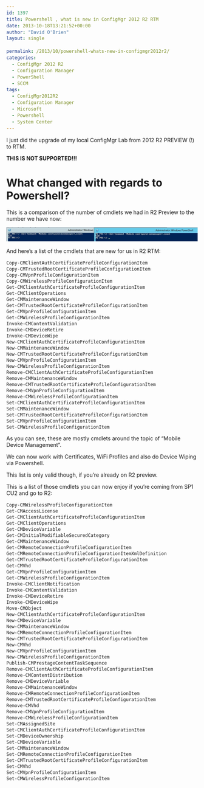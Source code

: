 ```yaml
---
id: 1397
title: Powershell , what is new in ConfigMgr 2012 R2 RTM
date: 2013-10-18T13:21:52+00:00
author: "David O'Brien"
layout: single

permalink: /2013/10/powershell-whats-new-in-configmgr2012r2/
categories:
  - ConfigMgr 2012 R2
  - Configuration Manager
  - PowerShell
  - SCCM
tags:
  - ConfigMgr2012R2
  - Configuration Manager
  - Microsoft
  - Powershell
  - System Center
---
```

I just did the upgrade of my local ConfigMgr Lab from 2012 R2 PREVIEW (!) to RTM.

**THIS IS NOT SUPPORTED!!!**

# What changed with regards to Powershell?

This is a comparison of the number of cmdlets we had in R2 Preview to the number we have now:

![cmdlets_before_after](/media/2013/10/cmdlets_before_after.jpg)

And here’s a list of the cmdlets that are new for us in R2 RTM:

```
Copy-CMClientAuthCertificateProfileConfigurationItem
Copy-CMTrustedRootCertificateProfileConfigurationItem
Copy-CMVpnProfileConfigurationItem
Copy-CMWirelessProfileConfigurationItem
Get-CMClientAuthCertificateProfileConfigurationItem
Get-CMClientOperations
Get-CMMaintenanceWindow
Get-CMTrustedRootCertificateProfileConfigurationItem
Get-CMVpnProfileConfigurationItem
Get-CMWirelessProfileConfigurationItem
Invoke-CMContentValidation
Invoke-CMDeviceRetire
Invoke-CMDeviceWipe
New-CMClientAuthCertificateProfileConfigurationItem
New-CMMaintenanceWindow
New-CMTrustedRootCertificateProfileConfigurationItem
New-CMVpnProfileConfigurationItem
New-CMWirelessProfileConfigurationItem
Remove-CMClientAuthCertificateProfileConfigurationItem
Remove-CMMaintenanceWindow
Remove-CMTrustedRootCertificateProfileConfigurationItem
Remove-CMVpnProfileConfigurationItem
Remove-CMWirelessProfileConfigurationItem
Set-CMClientAuthCertificateProfileConfigurationItem
Set-CMMaintenanceWindow
Set-CMTrustedRootCertificateProfileConfigurationItem
Set-CMVpnProfileConfigurationItem
Set-CMWirelessProfileConfigurationItem
```

As you can see, these are mostly cmdlets around the topic of “Mobile Device Management”.

We can now work with Certificates, WiFi Profiles and also do Device Wiping via Powershell.

This list is only valid though, if you’re already on R2 preview.

This is a list of those cmdlets you can now enjoy if you’re coming from SP1 CU2 and go to R2:

```
Copy-CMWirelessProfileConfigurationItem
Get-CMAccessLicense
Get-CMClientAuthCertificateProfileConfigurationItem
Get-CMClientOperations
Get-CMDeviceVariable
Get-CMInitialModifiableSecuredCategory
Get-CMMaintenanceWindow
Get-CMRemoteConnectionProfileConfigurationItem
Get-CMRemoteConnectionProfileConfigurationItemXmlDefinition
Get-CMTrustedRootCertificateProfileConfigurationItem
Get-CMVhd
Get-CMVpnProfileConfigurationItem
Get-CMWirelessProfileConfigurationItem
Invoke-CMClientNotification
Invoke-CMContentValidation
Invoke-CMDeviceRetire
Invoke-CMDeviceWipe
Move-CMObject
New-CMClientAuthCertificateProfileConfigurationItem
New-CMDeviceVariable
New-CMMaintenanceWindow
New-CMRemoteConnectionProfileConfigurationItem
New-CMTrustedRootCertificateProfileConfigurationItem
New-CMVhd
New-CMVpnProfileConfigurationItem
New-CMWirelessProfileConfigurationItem
Publish-CMPrestageContentTaskSequence
Remove-CMClientAuthCertificateProfileConfigurationItem
Remove-CMContentDistribution
Remove-CMDeviceVariable
Remove-CMMaintenanceWindow
Remove-CMRemoteConnectionProfileConfigurationItem
Remove-CMTrustedRootCertificateProfileConfigurationItem
Remove-CMVhd
Remove-CMVpnProfileConfigurationItem
Remove-CMWirelessProfileConfigurationItem
Set-CMAssignedSite
Set-CMClientAuthCertificateProfileConfigurationItem
Set-CMDeviceOwnership
Set-CMDeviceVariable
Set-CMMaintenanceWindow
Set-CMRemoteConnectionProfileConfigurationItem
Set-CMTrustedRootCertificateProfileConfigurationItem
Set-CMVhd
Set-CMVpnProfileConfigurationItem
Set-CMWirelessProfileConfigurationItem
```


